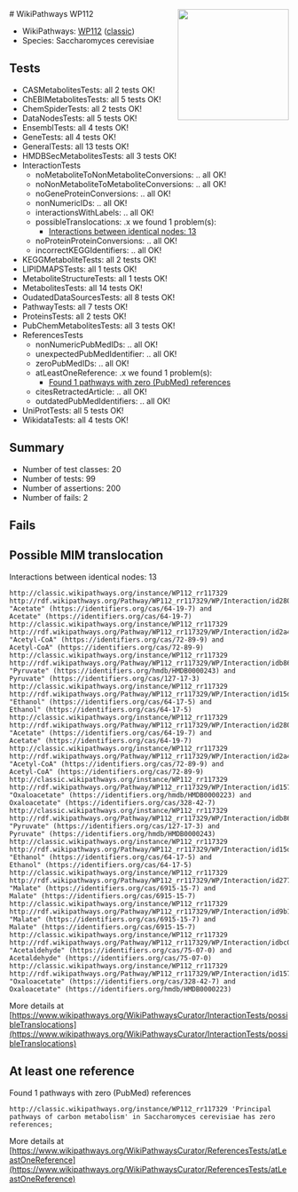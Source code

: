 <img style="float: right; width: 200px" src="https://upload.wikimedia.org/wikipedia/commons/thumb/8/83/Wplogo_with_text_500.png/640px-Wplogo_with_text_500.png" />
# WikiPathways WP112

* WikiPathways: [WP112](https://wikipathways.org/pathways/WP112) ([classic](https://classic.wikipathways.org/instance/WP112))
* Species: Saccharomyces cerevisiae
## Tests
* CASMetabolitesTests: all 2 tests OK!
* ChEBIMetabolitesTests: all 5 tests OK!
* ChemSpiderTests: all 2 tests OK!
* DataNodesTests: all 5 tests OK!
* EnsemblTests: all 4 tests OK!
* GeneTests: all 4 tests OK!
* GeneralTests: all 13 tests OK!
* HMDBSecMetabolitesTests: all 3 tests OK!
* InteractionTests
    * noMetaboliteToNonMetaboliteConversions: .. all OK!
    * noNonMetaboliteToMetaboliteConversions: .. all OK!
    * noGeneProteinConversions: .. all OK!
    * nonNumericIDs: .. all OK!
    * interactionsWithLabels: .. all OK!
    * possibleTranslocations: .x we found 1 problem(s):
        * [Interactions between identical nodes: 13](#661ebeed)
    * noProteinProteinConversions: .. all OK!
    * incorrectKEGGIdentifiers: .. all OK!
* KEGGMetaboliteTests: all 2 tests OK!
* LIPIDMAPSTests: all 1 tests OK!
* MetaboliteStructureTests: all 1 tests OK!
* MetabolitesTests: all 14 tests OK!
* OudatedDataSourcesTests: all 8 tests OK!
* PathwayTests: all 7 tests OK!
* ProteinsTests: all 2 tests OK!
* PubChemMetabolitesTests: all 3 tests OK!
* ReferencesTests
    * nonNumericPubMedIDs: .. all OK!
    * unexpectedPubMedIdentifier: .. all OK!
    * zeroPubMedIDs: .. all OK!
    * atLeastOneReference: .x we found 1 problem(s):
        * [Found 1 pathways with zero (PubMed) references](#d0a459f0)
    * citesRetractedArticle: .. all OK!
    * outdatedPubMedIdentifiers: .. all OK!
* UniProtTests: all 5 tests OK!
* WikidataTests: all 4 tests OK!


## Summary

* Number of test classes: 20
* Number of tests: 99
* Number of assertions: 200
* Number of fails: 2

## Fails

<a name="661ebeed" />

## Possible MIM translocation

Interactions between identical nodes: 13
```
http://classic.wikipathways.org/instance/WP112_rr117329 http://rdf.wikipathways.org/Pathway/WP112_rr117329/WP/Interaction/id280fd200_2 "Acetate" (https://identifiers.org/cas/64-19-7) and 
Acetate" (https://identifiers.org/cas/64-19-7)
http://classic.wikipathways.org/instance/WP112_rr117329 http://rdf.wikipathways.org/Pathway/WP112_rr117329/WP/Interaction/id2a45297_2 "Acetyl-CoA" (https://identifiers.org/cas/72-89-9) and 
Acetyl-CoA" (https://identifiers.org/cas/72-89-9)
http://classic.wikipathways.org/instance/WP112_rr117329 http://rdf.wikipathways.org/Pathway/WP112_rr117329/WP/Interaction/idb866de7e_2 "Pyruvate" (https://identifiers.org/hmdb/HMDB0000243) and 
Pyruvate" (https://identifiers.org/cas/127-17-3)
http://classic.wikipathways.org/instance/WP112_rr117329 http://rdf.wikipathways.org/Pathway/WP112_rr117329/WP/Interaction/id15d629_2 "Ethanol" (https://identifiers.org/cas/64-17-5) and 
Ethanol" (https://identifiers.org/cas/64-17-5)
http://classic.wikipathways.org/instance/WP112_rr117329 http://rdf.wikipathways.org/Pathway/WP112_rr117329/WP/Interaction/id280fd200_1 "Acetate" (https://identifiers.org/cas/64-19-7) and 
Acetate" (https://identifiers.org/cas/64-19-7)
http://classic.wikipathways.org/instance/WP112_rr117329 http://rdf.wikipathways.org/Pathway/WP112_rr117329/WP/Interaction/id2a45297_1 "Acetyl-CoA" (https://identifiers.org/cas/72-89-9) and 
Acetyl-CoA" (https://identifiers.org/cas/72-89-9)
http://classic.wikipathways.org/instance/WP112_rr117329 http://rdf.wikipathways.org/Pathway/WP112_rr117329/WP/Interaction/id1579fe03_2 "Oxaloacetate" (https://identifiers.org/hmdb/HMDB0000223) and 
Oxaloacetate" (https://identifiers.org/cas/328-42-7)
http://classic.wikipathways.org/instance/WP112_rr117329 http://rdf.wikipathways.org/Pathway/WP112_rr117329/WP/Interaction/idb866de7e_1 "Pyruvate" (https://identifiers.org/cas/127-17-3) and 
Pyruvate" (https://identifiers.org/hmdb/HMDB0000243)
http://classic.wikipathways.org/instance/WP112_rr117329 http://rdf.wikipathways.org/Pathway/WP112_rr117329/WP/Interaction/id15d629_1 "Ethanol" (https://identifiers.org/cas/64-17-5) and 
Ethanol" (https://identifiers.org/cas/64-17-5)
http://classic.wikipathways.org/instance/WP112_rr117329 http://rdf.wikipathways.org/Pathway/WP112_rr117329/WP/Interaction/id2779c59b "Malate" (https://identifiers.org/cas/6915-15-7) and 
Malate" (https://identifiers.org/cas/6915-15-7)
http://classic.wikipathways.org/instance/WP112_rr117329 http://rdf.wikipathways.org/Pathway/WP112_rr117329/WP/Interaction/id9b188845 "Malate" (https://identifiers.org/cas/6915-15-7) and 
Malate" (https://identifiers.org/cas/6915-15-7)
http://classic.wikipathways.org/instance/WP112_rr117329 http://rdf.wikipathways.org/Pathway/WP112_rr117329/WP/Interaction/idbc0a397a "Acetaldehyde" (https://identifiers.org/cas/75-07-0) and 
Acetaldehyde" (https://identifiers.org/cas/75-07-0)
http://classic.wikipathways.org/instance/WP112_rr117329 http://rdf.wikipathways.org/Pathway/WP112_rr117329/WP/Interaction/id1579fe03_1 "Oxaloacetate" (https://identifiers.org/cas/328-42-7) and 
Oxaloacetate" (https://identifiers.org/hmdb/HMDB0000223)
```

More details at [https://www.wikipathways.org/WikiPathwaysCurator/InteractionTests/possibleTranslocations](https://www.wikipathways.org/WikiPathwaysCurator/InteractionTests/possibleTranslocations)

<a name="d0a459f0" />

## At least one reference

Found 1 pathways with zero (PubMed) references
```
http://classic.wikipathways.org/instance/WP112_rr117329 'Principal pathways of carbon metabolism' in Saccharomyces cerevisiae has zero references; 
```

More details at [https://www.wikipathways.org/WikiPathwaysCurator/ReferencesTests/atLeastOneReference](https://www.wikipathways.org/WikiPathwaysCurator/ReferencesTests/atLeastOneReference)

